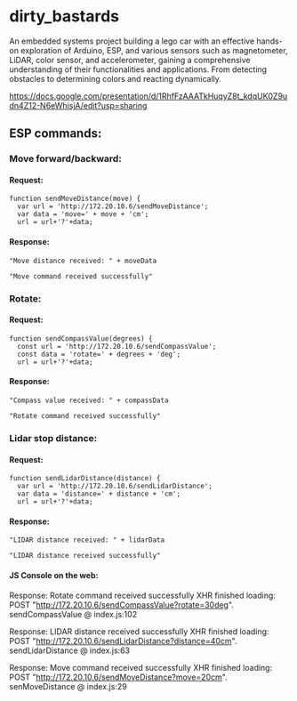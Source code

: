 # dirty_bastards
An embedded systems project building a lego car with an effective hands-on exploration of Arduino, ESP, and various sensors such as magnetometer, LiDAR, color sensor, and accelerometer, gaining a comprehensive understanding of their functionalities and applications. From detecting obstacles to determining colors and reacting dynamically.

https://docs.google.com/presentation/d/1RhfFzAAATkHuqyZ8t_kdqUK0Z9udn4Z12-N6eWhisjA/edit?usp=sharing

## ESP commands:
### Move forward/backward:

#### Request:
```pressing a button on the web ->
function sendMoveDistance(move) {
  var url = 'http://172.20.10.6/sendMoveDistance';
  var data = 'move=' + move + 'cm';
  url = url+'?'+data;
```
#### Response:
```ESP Serial
"Move distance received: " + moveData
```
```Serial1
"Move command received successfully"
```

### Rotate:

#### Request:
```pressing a button on the web ->
function sendCompassValue(degrees) {
  const url = 'http://172.20.10.6/sendCompassValue';
  const data = 'rotate=' + degrees + 'deg';
  url = url+'?'+data;
```
#### Response:
```ESP Serial
"Compass value received: " + compassData
```
```Serial1
"Rotate command received successfully"
```

### Lidar stop distance:

#### Request:
```pressing a button on the web ->
function sendLidarDistance(distance) {
  var url = 'http://172.20.10.6/sendLidarDistance';
  var data = 'distance=' + distance + 'cm';
  url = url+'?'+data;
```
#### Response:
```Serial
"LIDAR distance received: " + lidarData
```
```Serial1
"LIDAR distance received successfully"
```


#### JS Console on the web:
Response: Rotate command received successfully
XHR finished loading: POST "http://172.20.10.6/sendCompassValue?rotate=30deg".
sendCompassValue @ index.js:102

Response: LIDAR distance received successfully
XHR finished loading: POST "http://172.20.10.6/sendLidarDistance?distance=40cm".
sendLidarDistance @ index.js:63

Response: Move command received successfully
XHR finished loading: POST "http://172.20.10.6/sendMoveDistance?move=20cm".
senMoveDistance @ index.js:29
